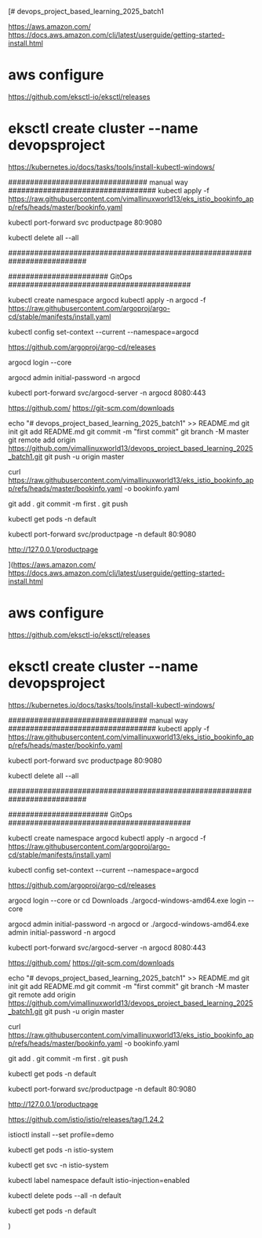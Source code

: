 [# devops_project_based_learning_2025_batch1

https://aws.amazon.com/
https://docs.aws.amazon.com/cli/latest/userguide/getting-started-install.html

# aws configure

https://github.com/eksctl-io/eksctl/releases

# eksctl create cluster --name devopsproject

https://kubernetes.io/docs/tasks/tools/install-kubectl-windows/


################################ manual way ##################################
kubectl apply -f https://raw.githubusercontent.com/vimallinuxworld13/eks_istio_bookinfo_app/refs/heads/master/bookinfo.yaml

kubectl port-forward   svc  productpage  80:9080

kubectl delete all --all

##########################################################################


####################### GitOps ##########################################

kubectl create namespace argocd
kubectl apply -n argocd -f https://raw.githubusercontent.com/argoproj/argo-cd/stable/manifests/install.yaml



kubectl config set-context --current --namespace=argocd


https://github.com/argoproj/argo-cd/releases

argocd login --core

argocd admin initial-password -n argocd


kubectl port-forward svc/argocd-server -n argocd 8080:443



https://github.com/
https://git-scm.com/downloads

echo "# devops_project_based_learning_2025_batch1" >> README.md
git init
git add README.md
git commit -m "first commit"
git branch -M master
git remote add origin https://github.com/vimallinuxworld13/devops_project_based_learning_2025_batch1.git
git push -u origin master


curl https://raw.githubusercontent.com/vimallinuxworld13/eks_istio_bookinfo_app/refs/heads/master/bookinfo.yaml  -o bookinfo.yaml



git add .
git commit -m first .
git push


kubectl get pods -n default

kubectl port-forward  svc/productpage  -n default  80:9080


http://127.0.0.1/productpage













](https://aws.amazon.com/
https://docs.aws.amazon.com/cli/latest/userguide/getting-started-install.html

# aws configure

https://github.com/eksctl-io/eksctl/releases

# eksctl create cluster --name devopsproject

https://kubernetes.io/docs/tasks/tools/install-kubectl-windows/


################################ manual way ##################################
kubectl apply -f https://raw.githubusercontent.com/vimallinuxworld13/eks_istio_bookinfo_app/refs/heads/master/bookinfo.yaml

kubectl port-forward   svc  productpage  80:9080

kubectl delete all --all

##########################################################################


####################### GitOps ##########################################

kubectl create namespace argocd
kubectl apply -n argocd -f https://raw.githubusercontent.com/argoproj/argo-cd/stable/manifests/install.yaml



kubectl config set-context --current --namespace=argocd


https://github.com/argoproj/argo-cd/releases

argocd login --core
or
cd Downloads
./argocd-windows-amd64.exe  login --core



argocd admin initial-password -n argocd
or
./argocd-windows-amd64.exe admin initial-password -n argocd


kubectl port-forward svc/argocd-server -n argocd 8080:443



https://github.com/
https://git-scm.com/downloads

echo "# devops_project_based_learning_2025_batch1" >> README.md
git init
git add README.md
git commit -m "first commit"
git branch -M master
git remote add origin https://github.com/vimallinuxworld13/devops_project_based_learning_2025_batch1.git
git push -u origin master


curl https://raw.githubusercontent.com/vimallinuxworld13/eks_istio_bookinfo_app/refs/heads/master/bookinfo.yaml  -o bookinfo.yaml



git add .
git commit -m first .
git push


kubectl get pods -n default

kubectl port-forward  svc/productpage  -n default  80:9080


http://127.0.0.1/productpage








https://github.com/istio/istio/releases/tag/1.24.2


istioctl  install --set profile=demo


kubectl get pods -n istio-system

kubectl get svc  -n istio-system

kubectl label namespace default  istio-injection=enabled



kubectl delete pods  --all -n default


kubectl get pods -n default












)
